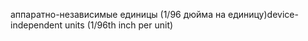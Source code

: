 <span data-ttu-id="1bdbb-101">аппаратно-независимые единицы (1/96 дюйма на единицу)</span><span class="sxs-lookup"><span data-stu-id="1bdbb-101">device-independent units (1/96th inch per unit)</span></span>